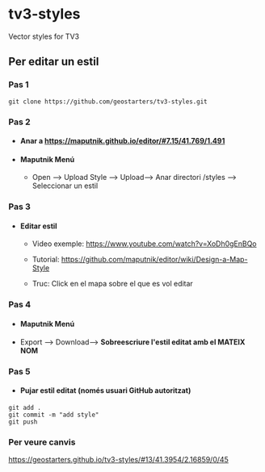 # tv3-styles
Vector styles for TV3

## Per editar un estil

### Pas 1
```
git clone https://github.com/geostarters/tv3-styles.git
```
### Pas 2

+ #### Anar a https://maputnik.github.io/editor/#7.15/41.769/1.491


+ #### Maputnik Menú  
   - Open --> Upload Style --> Upload--> Anar directori  /styles --> Seleccionar un estil


### Pas 3

+ #### Editar estil  

   - Video exemple: https://www.youtube.com/watch?v=XoDh0gEnBQo  
   - Tutorial: https://github.com/maputnik/editor/wiki/Design-a-Map-Style  

   - Truc: Click en el mapa sobre el que es vol editar


### Pas 4

  + #### Maputnik Menú  
   - Export --> Download--> **Sobreescriure l'estil editat amb el MATEIX NOM**


### Pas 5 

 + #### Pujar estil editat (només usuari GitHub autoritzat)

```
git add .
git commit -m "add style"
git push
```

### Per veure canvis

https://geostarters.github.io/tv3-styles/#13/41.3954/2.16859/0/45
